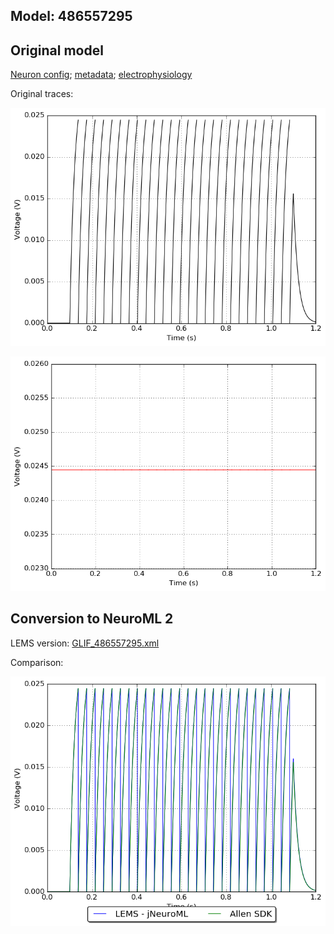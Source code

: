 
## Model: 486557295

## Original model

[Neuron config](neuron_config.json); [metadata](model_metadata.json); [electrophysiology](ephys_sweeps.json)

Original traces:

![Original](MembranePotential_160pA.png)

![Threshold](Threshold_160pA.png)

## Conversion to NeuroML 2

LEMS version: [GLIF_486557295.xml](GLIF_486557295.xml)

Comparison:

![Comparison](Comparison_160pA.png)